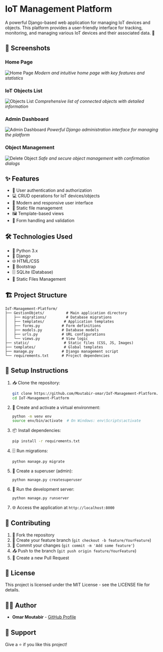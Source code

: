# IoT Management Platform

A powerful Django-based web application for managing IoT devices and objects. This platform provides a user-friendly interface for tracking, monitoring, and managing various IoT devices and their associated data. 🚀

## 📸 Screenshots

### Home Page
![Home Page](https://raw.githubusercontent.com/Moutabir-omar/IoT-Management-Platform/main/docs/images/home.png)
*Modern and intuitive home page with key features and statistics*

### IoT Objects List
![Objects List](https://raw.githubusercontent.com/Moutabir-omar/IoT-Management-Platform/main/docs/images/objects-list.png)
*Comprehensive list of connected objects with detailed information*

### Admin Dashboard
![Admin Dashboard](https://raw.githubusercontent.com/Moutabir-omar/IoT-Management-Platform/main/docs/images/admin.png)
*Powerful Django administration interface for managing the platform*

### Object Management
![Delete Object](https://raw.githubusercontent.com/Moutabir-omar/IoT-Management-Platform/main/docs/images/delete-object.png)
*Safe and secure object management with confirmation dialogs*

## ✨ Features

- 🔐 User authentication and authorization
- 💻 CRUD operations for IoT devices/objects
- 🎨 Modern and responsive user interface
- 📁 Static file management
- 🖼️ Template-based views
- 📝 Form handling and validation

## 🛠️ Technologies Used

- 🐍 Python 3.x
- 🎯 Django
- 🌐 HTML/CSS
- 🎨 Bootstrap
- 🗄️ SQLite (Database)
- 📂 Static Files Management

## 🏗️ Project Structure

```
IoT-Management-Platform/
├── GestionObjets/          # Main application directory
│   ├── migrations/         # Database migrations
│   ├── templates/         # Application templates
│   ├── forms.py          # Form definitions
│   ├── models.py         # Database models
│   ├── urls.py           # URL configurations
│   └── views.py          # View logic
├── static/                # Static files (CSS, JS, Images)
├── templates/             # Global templates
├── manage.py             # Django management script
└── requirements.txt      # Project dependencies
```

## 🚀 Setup Instructions

1. 📥 Clone the repository:
   ```bash
   git clone https://github.com/Moutabir-omar/IoT-Management-Platform.git
   cd IoT-Management-Platform
   ```

2. 🔧 Create and activate a virtual environment:
   ```bash
   python -m venv env
   source env/bin/activate  # On Windows: env\Scripts\activate
   ```

3. 📦 Install dependencies:
   ```bash
   pip install -r requirements.txt
   ```

4. 🗄️ Run migrations:
   ```bash
   python manage.py migrate
   ```

5. 👑 Create a superuser (admin):
   ```bash
   python manage.py createsuperuser
   ```

6. 🚀 Run the development server:
   ```bash
   python manage.py runserver
   ```

7. 🌐 Access the application at `http://localhost:8000`

## 🤝 Contributing

1. 🔱 Fork the repository
2. 🌿 Create your feature branch (`git checkout -b feature/YourFeature`)
3. 💾 Commit your changes (`git commit -m 'Add some feature'`)
4. 📤 Push to the branch (`git push origin feature/YourFeature`)
5. 🎯 Create a new Pull Request

## 📄 License

This project is licensed under the MIT License - see the LICENSE file for details.

## 👨‍💻 Author

- **Omar Moutabir** - [GitHub Profile](https://github.com/Moutabir-omar)

## 🌟 Support

Give a ⭐️ if you like this project! 